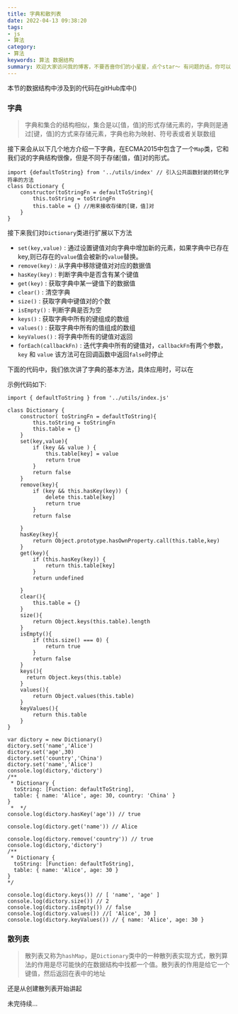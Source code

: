 ```yaml
---
title: 字典和散列表
date: 2022-04-13 09:38:20
tags:
- js
- 算法
category:
- 算法
keywords: 算法 数据结构
summary: 欢迎大家访问我的博客，不要吝啬你们的小星星，点个star～ 有问题的话，你可以将问题在留言板留言问我.
---
```


本节的数据结构中涉及到的代码在gitHub库中()
### 字典

>字典和集合的结构相似，集合是以[值，值]的形式存储元素的，字典则是通过[键，值]的方式来存储元素，字典也称为映射、符号表或者关联数组

接下来会从以下几个地方介绍一下字典，在ECMA2015中包含了一个`Map`类，它和我们说的字典结构很像，但是不同于存储[值，值]对的形式。

```
import {defaultToString} from '../utils/index' // 引入公共函数封装的转化字符串的方法
class Dictionary {
    constructor(toStringFn = defaultToString){
        this.toString = toStringFn
        this.table = {} //用来接收存储的[键，值]对
    }
}
```
接下来我们对`Dictionary`类进行扩展以下方法

- `set(key,value)` : 通过设置键值对向字典中增加新的元素，如果字典中已存在key,则已存在的`value`值会被新的`value`替换。
- `remove(key)` : 从字典中移除键值对对应的数据值
- `hasKey(key)` : 判断字典中是否含有某个键值
- `get(key)` : 获取字典中某一键值下的数据值
- `clear()` : 清空字典
- `size()` : 获取字典中键值对的个数
- `isEmpty()` : 判断字典是否为空
- `keys()` : 获取字典中所有的键组成的数组
- `values()` : 获取字典中所有的值组成的数组
- `keyValues()` : 将字典中所有的键值对返回
- `forEach(callbackFn)` : 迭代字典中所有的键值对，`callbackFn`有两个参数，`key` 和 `value` 该方法可在回调函数中返回`false`时停止

下面的代码中，我们依次讲了字典的基本方法，具体应用时，可以在

示例代码如下:
```
import { defaultToString } from '../utils/index.js'

class Dictionary {
    constructor( toStringFn = defaultToString){
        this.toString = toStringFn
        this.table = {}
    }
    set(key,value){ 
        if (key && value ) {
            this.table[key] = value
            return true
        }
        return false
    }
    remove(key){
        if (key && this.hasKey(key)) {
            delete this.table[key]
            return true
        }
        return false
        
    }
    hasKey(key){
        return Object.prototype.hasOwnProperty.call(this.table,key)
    }
    get(key){
        if (this.hasKey(key)) {
            return this.table[key]
        }
        return undefined
    
    }
    clear(){
        this.table = {}
    }
    size(){
        return Object.keys(this.table).length
    }
    isEmpty(){
        if (this.size() === 0) {
            return true
        }
        return false
    }
    keys(){
      return Object.keys(this.table)  
    }
    values(){
        return Object.values(this.table)
    }
    keyValues(){
        return this.table
    }
}

var dictory = new Dictionary()
dictory.set('name','Alice')
dictory.set('age',30)
dictory.set('country','China')
dictory.set('name','Alice')
console.log(dictory,'dictory') 
/**
 * Dictionary {
  toString: [Function: defaultToString],
  table: { name: 'Alice', age: 30, country: 'China' }
}
 *  */ 
console.log(dictory.hasKey('age')) // true

console.log(dictory.get('name')) // Alice

console.log(dictory.remove('country')) // true
console.log(dictory,'dictory') 
/** 
 * Dictionary {
  toString: [Function: defaultToString],
  table: { name: 'Alice', age: 30 }
} 
*/

console.log(dictory.keys()) // [ 'name', 'age' ]
console.log(dictory.size()) // 2
console.log(dictory.isEmpty()) // false
console.log(dictory.values()) //[ 'Alice', 30 ]
console.log(dictory.keyValues()) // { name: 'Alice', age: 30 }
```

### 散列表

>散列表又称为`hashMap`，是`Dictionary`类中的一种散列表实现方式，散列算法的作用是尽可能快的在数据结构中找都一个值。散列表的作用是给它一个键值，然后返回在表中的地址

还是从创建散列表开始讲起

未完待续...